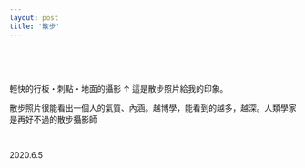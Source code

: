 ```yaml
---
layout: post
title: '散步'
---
```



  
&nbsp;

&nbsp;

輕快的行板・刺點・地面的攝影
↑
這是散步照片給我的印象。

散步照片很能看出一個人的氣質、內涵。越博學，能看到的越多，越深。人類學家是再好不過的散步攝影師

&nbsp;

2020.6.5